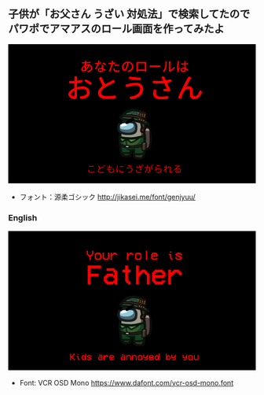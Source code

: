 ## 子供が「お父さん うざい 対処法」で検索してたのでパワポでアマアスのロール画面を作ってみたよ
![](https://github.com/7m4mon/your-role-is/blob/main/%E3%81%82%E3%81%AA%E3%81%9F%E3%81%AE%E3%83%AD%E3%83%BC%E3%83%AB%E3%81%AF%E3%81%8A%E3%81%A8%E3%81%86%E3%81%95%E3%82%93.PNG)


* フォント：源柔ゴシック
http://jikasei.me/font/genjyuu/


### English
![](https://github.com/7m4mon/your-role-is/blob/main/Your%20roll%20is%20Father.PNG)

* Font: VCR OSD Mono
https://www.dafont.com/vcr-osd-mono.font
